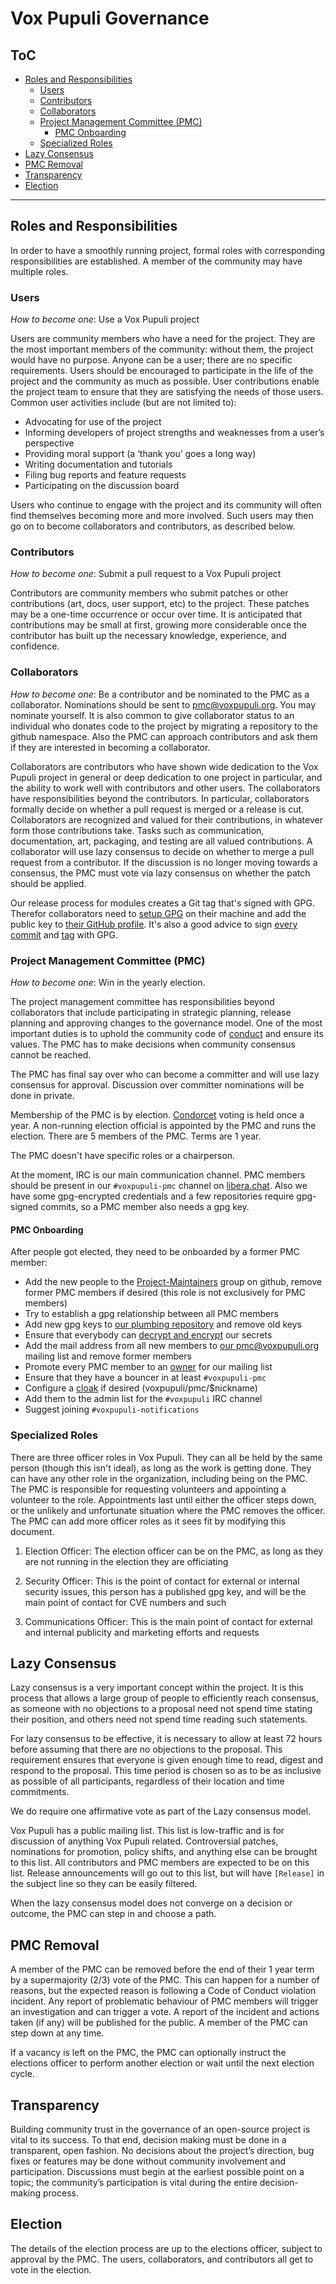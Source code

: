 # Vox Pupuli Governance

## ToC

* [Roles and Responsibilities](#roles-and-responsibilities)
  * [Users](#users)
  * [Contributors](#contributors)
  * [Collaborators](#collaborators)
  * [Project Management Committee (PMC)](#project-management-committee-pmc)
    * [PMC Onboarding](#pmc-onboarding)
  * [Specialized Roles](#specialized-roles)
* [Lazy Consensus](#lazy-consensus)
* [PMC Removal](#pmc-removal)
* [Transparency](#transparency)
* [Election](#election)

---

## Roles and Responsibilities

In order to have a smoothly running project, formal roles with corresponding
responsibilities are established. A member of the community may have multiple
roles.

### Users

*How to become one*: Use a Vox Pupuli project

Users are community members who have a need for the project. They are the most
important members of the community: without them, the project would have no
purpose. Anyone can be a user; there are no specific requirements. Users should
be encouraged to participate in the life of the project and the community as
much as possible. User contributions enable the project team to ensure that
they are satisfying the needs of those users. Common user activities include
(but are not limited to):

* Advocating for use of the project
* Informing developers of project strengths and weaknesses from a user’s perspective
* Providing moral support (a ‘thank you’ goes a long way)
* Writing documentation and tutorials
* Filing bug reports and feature requests
* Participating on the discussion board

Users who continue to engage with the project and its community will often find
themselves becoming more and more involved. Such users may then go on to become
collaborators and contributors, as described below.

### Contributors

*How to become one*: Submit a pull request to a Vox Pupuli project

Contributors are community members who submit patches or other contributions
(art, docs, user support, etc) to the project. These patches may be a one-time
occurrence or occur over time. It is anticipated that contributions may be
small at first, growing more considerable once the contributor has built up the
necessary knowledge, experience, and confidence.

### Collaborators

*How to become one*: Be a contributor and be nominated to the PMC as a
collaborator. Nominations should be sent to
[pmc@voxpupuli.org](mailto:pmc@voxpupuli.org). You may nominate yourself. It is
also common to give collaborator status to an individual who donates code to
the project by migrating a repository to the github namespace. Also the PMC can
approach contributors and ask them if they are interested in becoming a
collaborator.

Collaborators are contributors who have shown wide dedication to the Vox Pupuli
project in general or deep dedication to one project in particular, and the
ability to work well with contributors and other users. The collaborators have
responsibilities beyond the contributors. In particular, collaborators formally
decide on whether a pull request is merged or a release is cut. Collaborators
are recognized and valued for their contributions, in whatever form those
contributions take. Tasks such as communication, documentation, art, packaging,
and testing are all valued contributions. A collaborator will use lazy
consensus to decide on whether to merge a pull request from a contributor. If
the discussion is no longer moving towards a consensus, the PMC must vote via
lazy consensus on whether the patch should be applied.

Our release process for modules creates a Git tag that's signed with GPG.
Therefor collaborators need to [setup GPG](https://help.github.com/en/articles/telling-git-about-your-signing-key)
on their machine and add the public key to [their GitHub profile](https://help.github.com/en/articles/adding-a-new-gpg-key-to-your-github-account).
It's also a good advice to sign [every commit](https://help.github.com/en/articles/signing-commits)
and [tag](https://help.github.com/en/articles/signing-tags) with GPG.

### Project Management Committee (PMC)

*How to become one*: Win in the yearly election.

The project management committee has responsibilities beyond collaborators that
include participating in strategic planning, release planning and approving
changes to the governance model. One of the most important duties is to uphold
the community code of [conduct](https://voxpupuli.org/coc/) and ensure its
values. The PMC has to make decisions when community consensus cannot be
reached.

The PMC has final say over who can become a committer and will use lazy
consensus for approval. Discussion over committer nominations will be done in
private.

Membership of the PMC is by election.
[Condorcet](https://en.wikipedia.org/wiki/Condorcet_method) voting is held once
a year. A non-running election official is appointed by the PMC and runs the
election. There are 5 members of the PMC. Terms are 1 year.

The PMC doesn't have specific roles or a chairperson.

At the moment, IRC is our main communication channel. PMC members should be
present in our `#voxpupuli-pmc` channel on [libera.chat](https://libera.chat).
Also we have some gpg-encrypted credentials and a few repositories require
gpg-signed commits, so a PMC member also needs a gpg key.

#### PMC Onboarding

After people got elected, they need to be onboarded by a former PMC member:

* Add the new people to the [Project-Maintainers](https://github.com/orgs/voxpupuli/teams/project-maintainers) group on github, remove former PMC members if desired (this role is not exclusively for PMC members)
* Try to establish a gpg relationship between all PMC members
* Add new gpg keys to [our plumbing repository](https://github.com/voxpupuli/plumbing/blob/master/recipients.txt) and remove old keys
* Ensure that everybody can [decrypt and encrypt](https://github.com/voxpupuli/plumbing#gpg) our secrets
* Add the mail address from all new members to [our pmc@voxpupuli.org](https://app.mailgun.com/app/lists/pmc%40voxpupuli.org) mailing list and remove former members
* Promote every PMC member to an [owner](https://groups.io/g/voxpupuli/members?p=,mods,,0,0,0,0) for our mailing list
* Ensure that they have a bouncer in at least `#voxpupuli-pmc`
* Configure a [cloak](https://libera.chat/guides/cloaks) if desired (voxpupuli/pmc/$nickname)
* Add them to the admin list for the `#voxpupuli` IRC channel
* Suggest joining `#voxpupuli-notifications`

### Specialized Roles

There are three officer roles in Vox Pupuli. They can all be held by the same
person (though this isn't ideal), as long as the work is getting done. They
can have any other role in the organization, including being on the PMC. The
PMC is responsible for requesting volunteers and appointing a volunteer to the
role. Appointments last until either the officer steps down, or the unlikely
and unfortunate situation where the PMC removes the officer. The PMC can add
more officer roles as it sees fit by modifying this document.

1) Election Officer: The election officer can be on the PMC, as long as they are not running in the election they are officiating

2) Security Officer: This is the point of contact for external or internal security issues, this person has a published gpg key, and will be the main point of contact for CVE numbers and such

3) Communications Officer: This is the main point of contact for external and internal publicity and marketing efforts and requests

## Lazy Consensus

Lazy consensus is a very important concept within the project. It is this
process that allows a large group of people to efficiently reach
consensus, as someone with no objections to a proposal need not spend time
stating their position, and others need not spend time reading such statements.

For lazy consensus to be effective, it is necessary to allow at least 72 hours
before assuming that there are no objections to the proposal. This requirement
ensures that everyone is given enough time to read, digest and respond to the
proposal. This time period is chosen so as to be as inclusive as possible of
all participants, regardless of their location and time commitments.

We do require one affirmative vote as part of the Lazy consensus model.

Vox Pupuli has a public mailing list. This list is low-traffic and is for
discussion of anything Vox Pupuli related. Controversial patches, nominations
for promotion, policy shifts, and anything else can be brought to this list.
All contributors and PMC members are expected to be on this list. Release
announcements will go out to this list, but will have ``[Release]`` in the
subject line so they can be easily filtered.

When the lazy consensus model does not converge on a decision or outcome, the
PMC can step in and choose a path.

## PMC Removal

A member of the PMC can be removed before the end of their 1 year term by a
supermajority (2/3) vote of the PMC. This can happen for a number of reasons,
but the expected reason is following a Code of Conduct violation incident. Any
report of problematic behaviour of PMC members will trigger an investigation
and can trigger a vote. A report of the incident and actions taken (if any)
will be published for the public. A member of the PMC can step down at any
time.

If a vacancy is left on the PMC, the PMC can optionally instruct the elections
officer to perform another election or wait until the next election cycle.

## Transparency

Building community trust in the governance of an open-source project is vital
to its success. To that end, decision making must be done in a transparent,
open fashion. No decisions about the project’s direction, bug fixes or features
may be done without community involvement and participation. Discussions must
begin at the earliest possible point on a topic; the community’s participation
is vital during the entire decision-making process.

## Election

The details of the election process are up to the elections officer, subject to
approval by the PMC. The users, collaborators, and contributors all get to vote
in the election.
